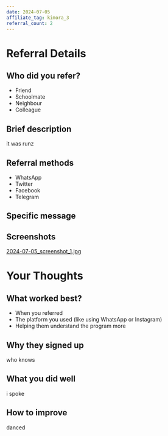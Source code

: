 ```yaml
---
date: 2024-07-05
affiliate_tag: kimora_3
referral_count: 2
---
```


# Referral Details

## Who did you refer?
- Friend
- Schoolmate
- Neighbour
- Colleague

## Brief description
it was runz

## Referral methods
- WhatsApp
- Twitter
- Facebook
- Telegram

## Specific message


## Screenshots
[2024-07-05_screenshot_1.jpg](kimora_3/screenshots/2024-07-05_screenshot_1.jpg)


# Your Thoughts

## What worked best?
- When you referred
- The platform you used (like using WhatsApp or Instagram)
- Helping them understand the program more

## Why they signed up
who knows

## What you did well
i spoke

## How to improve
danced

